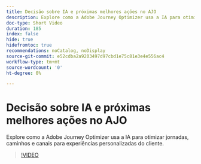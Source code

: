 ```yaml
---
title: Decisão sobre IA e próximas melhores ações no AJO
description: Explore como a Adobe Journey Optimizer usa a IA para otimizar jornadas, caminhos e canais para experiências personalizadas do cliente.
doc-type: Short Video
duration: 185
index: false
hide: true
hidefromtoc: true
recommendations: noCatalog, noDisplay
source-git-commit: e52cdba2a9203497d97cbd1e75c81e3e4e556ac4
workflow-type: tm+mt
source-wordcount: '0'
ht-degree: 0%

---
```



# Decisão sobre IA e próximas melhores ações no AJO

Explore como a Adobe Journey Optimizer usa a IA para otimizar jornadas, caminhos e canais para experiências personalizadas do cliente.

<!-- 62_S520_3442520_184_ai-decisioning-and-next-best-actions-in-ajo -->
>[!VIDEO](https://video.tv.adobe.com/v/3458188/?learn=on&enablevpops=true)
